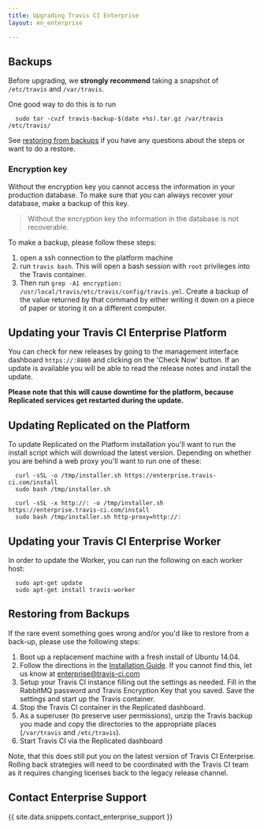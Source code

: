 ```yaml
---
title: Upgrading Travis CI Enterprise
layout: en_enterprise

---
```


## Backups

Before upgrading, we **strongly recommend** taking a snapshot of `/etc/travis`
and `/var/travis`.

One good way to do this is to run
```
  sudo tar -cvzf travis-backup-$(date +%s).tar.gz /var/travis /etc/travis/
```   
See [restoring from backups](#Restoring-from-Backups) if you have any questions about the steps or want to do a restore.

### Encryption key

Without the encryption key you cannot access the information in your production database. To make sure that you can always recover your database, make a backup of this key.

> Without the encryption key the information in the database is not recoverable.

To make a backup, please follow these steps:

1. open a ssh connection to the platform machine
2. run `travis bash`. This will open a bash session with `root` privileges into the Travis container.
3. Then run `grep -A1 encryption: /usr/local/travis/etc/travis/config/travis.yml`. Create a backup of the value returned by that command by either writing it down on a piece of paper or storing it on a different computer.

## Updating your Travis CI Enterprise Platform

You can check for new releases by going to the management interface
dashboard `https://:8800` and clicking on the 'Check Now' button. If an
update is available you will be able to read the release notes and
install the update.

**Please note that this will cause downtime for the platform, because
Replicated services get restarted during the update.**

## Updating Replicated on the Platform

To update Replicated on the Platform installation you'll want to run
the install script which will download the latest version. Depending on
whether you are behind a web proxy you'll want to run one of these:

```
  curl -sSL -o /tmp/installer.sh https://enterprise.travis-ci.com/install
  sudo bash /tmp/installer.sh
```


```
  curl -sSL -x http://: -o /tmp/installer.sh https://enterprise.travis-ci.com/install
  sudo bash /tmp/installer.sh http-proxy=http://:
```

## Updating your Travis CI Enterprise Worker

In order to update the Worker, you can run the following on each worker
host:

```         
  sudo apt-get update
  sudo apt-get install travis-worker
```

## Restoring from Backups

If the rare event something goes wrong and/or you'd like to restore from a back-up, please use the following steps:

1. Boot up a replacement machine with a fresh install of Ubuntu 14.04.
1. Follow the directions in the [Installation Guide](/user/enterprise/installation). If you cannot find this, let us know at [enterprise@travis-ci.com](mailto:enterprise@travis-ci.com)
1. Setup your Travis CI instance filling out the settings as needed. Fill in the RabbitMQ password and Travis Encryption Key that you saved. Save the settings and start up the Travis container.
1. Stop the Travis CI container in the Replicated dashboard.
1. As a superuser (to preserve user permissions), unzip the Travis backup you made and copy the directories to the appropriate places (`/var/travis` and `/etc/travis`).
1. Start Travis CI via the Replicated dashboard

Note, that this does still put you on the latest version of Travis CI Enterprise. Rolling back strategies will need to be coordinated with the Travis CI team as it requires changing licenses back to the legacy release channel.

## Contact Enterprise Support

{{ site.data.snippets.contact_enterprise_support }}
